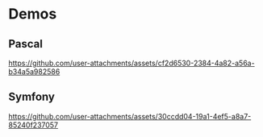 # Demos

## Pascal

https://github.com/user-attachments/assets/cf2d6530-2384-4a82-a56a-b34a5a982586


## Symfony

https://github.com/user-attachments/assets/30ccdd04-19a1-4ef5-a8a7-85240f237057

